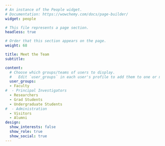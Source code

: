 ```yaml
---
# An instance of the People widget.
# Documentation: https://wowchemy.com/docs/page-builder/
widget: people

# This file represents a page section.
headless: true

# Order that this section appears on the page.
weight: 68

title: Meet the Team
subtitle:

content:
  # Choose which groups/teams of users to display.
  #   Edit `user_groups` in each user's profile to add them to one or more of these groups.
  user_groups:
  - Faculty
#  - Principal Investigators
  - Researchers
  - Grad Students
  - Undergraduate Students
#  - Administration
  - Visitors
  - Alumni
design:
  show_interests: false
  show_role: true
  show_social: true
---
```

